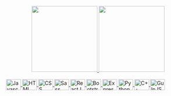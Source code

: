 <div align="center">
  <a href="https://github.com/shizu90">
  <img height="180em" src="https://github-readme-stats.vercel.app/api?username=shizu90&show_icons=true&theme=swift&include_all_commits=true&count_private=true"/>
  <img height="180em" src="https://github-readme-stats.vercel.app/api/top-langs/?username=shizu90&layout=compact&langs_count=7&theme=swift"/>
</div>

<div display = "inline-block" aling = "center"><br>
  <img align = "center" alt = "Javascript" width = "40" height = "30" src="https://cdn.jsdelivr.net/gh/devicons/devicon/icons/javascript/javascript-original.svg" />
  <img align = "center" alt = "HTML" width = "40" height = "30" src="https://cdn.jsdelivr.net/gh/devicons/devicon/icons/html5/html5-original.svg" />  
  <img align = "center" alt = "CSS" width = "40" height = "30" src="https://cdn.jsdelivr.net/gh/devicons/devicon/icons/css3/css3-original.svg" />
  <img align = "center" alt = "Sass" width = "40" height = "30" src="https://cdn.jsdelivr.net/gh/devicons/devicon/icons/sass/sass-original.svg" />  
  <img align = "center" alt = "ReactJS" width = "40" height = "30" src="https://cdn.jsdelivr.net/gh/devicons/devicon/icons/react/react-original.svg" />
  <img align = "center" alt = "Bootstrap" width = "40" height = "30" src="https://cdn.jsdelivr.net/gh/devicons/devicon/icons/bootstrap/bootstrap-original.svg" />
  <img align = "center" alt = "ExpressJS" width = "40" height = "30" src="https://cdn.jsdelivr.net/gh/devicons/devicon/icons/express/express-original.svg" />
  <img align = "center" alt = "Python" width = "40" height = "30" src="https://cdn.jsdelivr.net/gh/devicons/devicon/icons/python/python-original.svg" />  
  <img align = "center" alt = "C++" width = "40" height = "30" src="https://cdn.jsdelivr.net/gh/devicons/devicon/icons/cplusplus/cplusplus-original.svg" />   
  <img align = "center" alt = "GulpJS" width = "40" height = "30" src="https://cdn.jsdelivr.net/gh/devicons/devicon/icons/gulp/gulp-plain.svg" />  
</div>

##
          
                
          
          
          
          
